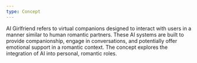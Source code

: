 ```yaml
---
type: Concept
---
```


AI Girlfriend refers to virtual companions designed to interact with users in a manner similar to human romantic partners. These AI systems are built to provide companionship, engage in conversations, and potentially offer emotional support in a romantic context. The concept explores the integration of AI into personal, romantic roles.